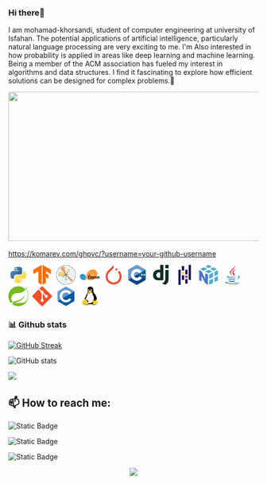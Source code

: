 ### Hi there👋
 I am mohamad-khorsandi, student of computer engineering at university of Isfahan. The potential applications of artificial intelligence, particularly natural language processing are very exciting to me. I'm Also interested in how probability is applied in areas like deep learning and machine learning. Being a member of the ACM association has fueled my interest in algorithms and data structures. I find it fascinating to explore how efficient solutions can be designed for complex problems.🌱

<div align="center">
  <img src="https://media.giphy.com/media/dWesBcTLavkZuG35MI/giphy.gif" width="600" height="300"/>
</div>                                    

https://komarev.com/ghpvc/?username=your-github-username

<!-- ### 💻 Tech stack -->
<div>
  <img src="https://github.com/devicons/devicon/blob/master/icons/python/python-original.svg" title="python" alt="python" width="40" height="40"/>&nbsp;
  <img src="https://github.com/devicons/devicon/blob/master/icons/tensorflow/tensorflow-original.svg" title="tensorflow" alt="tensorflow" width="40" height="40"/>&nbsp;
  <img src="https://github.com/devicons/devicon/blob/master/icons/matplotlib/matplotlib-original.svg" title="matplotlib" alt="matplotlib" width="40" height="40"/>&nbsp;
  <img src="https://github.com/devicons/devicon/blob/master/icons/scikitlearn/scikitlearn-original.svg" title="scikitlearn" alt="scikitlearn" width="40" height="40"/>&nbsp;
  <img src="https://github.com/devicons/devicon/blob/master/icons/pytorch/pytorch-original.svg" title="pytorch" alt="pytorch" width="40" height="40"/>&nbsp;
  <img src="https://github.com/devicons/devicon/blob/master/icons/cplusplus/cplusplus-original.svg" title="cplusplus"  alt="cplusplus" width="40" height="40"/>&nbsp;
  <img src="https://github.com/devicons/devicon/blob/master/icons/django/django-plain.svg" title="django" alt="django" width="40" height="40"/>&nbsp;
  <img src="https://github.com/devicons/devicon/blob/master/icons/pandas/pandas-original.svg" title="pandas" alt="pandas" width="40" height="40"/>&nbsp;
  <img src="https://github.com/devicons/devicon/blob/master/icons/numpy/numpy-original.svg" title="numpy" alt="numpy" width="40" height="40"/>&nbsp;
  <img src="https://github.com/devicons/devicon/blob/master/icons/java/java-original.svg" title="Java" alt="Java" width="40" height="40"/>&nbsp;
  <img src="https://github.com/devicons/devicon/blob/master/icons/spring/spring-original.svg" title="Spring" alt="Spring" width="40" height="40"/>&nbsp;
  <img src="https://github.com/devicons/devicon/blob/master/icons/git/git-original.svg" title="git"  alt="git" width="40" height="40"/>&nbsp;
  <img src="https://github.com/devicons/devicon/blob/master/icons/c/c-original.svg" title="c"  alt="c" width="40" height="40"/>&nbsp;
  <img src="https://github.com/devicons/devicon/blob/master/icons/linux/linux-original.svg" title="linux"  alt="linux" width="40" height="40"/>&nbsp;
</div>


### 📊 Github stats

[![GitHub Streak](https://streak-stats.demolab.com?user=mohamad-khorsandi&theme=transparent&hide_border=true&hide_current_streak=true)](https://git.io/streak-stats)

![GitHub stats](https://github-readme-stats.vercel.app/api?username=mohamad-khorsandi&show=reviews,discussions_started,discussions_answered,prs_merged,prs_merged_percentage)

[![](https://visitcount.itsvg.in/api?id=mohamad-khorsandi&label=Profile%20Views&color=0&icon=0&pretty=false)](https://visitcount.itsvg.in)

## 📫 How to reach me:
![Static Badge](https://img.shields.io/badge/Linkedin-blue?style=flat&logo=Linkedin&logoColor=blue&labelColor=white&color=blue&link=https%3A%2F%2Fwww.linkedin.com%2Fin%2Fmohamad-khorsandi-410826210%2F)

![Static Badge](https://img.shields.io/badge/Telegram-blue?style=flat&logo=Telegram&logoColor=blue&labelColor=white&color=blue&link=https%3A%2F%2Ft.me%2Fkhorsanddi)

![Static Badge](https://img.shields.io/badge/Email-blue?style=flat&logo=Telegram&logoColor=blue&labelColor=white&color=blue&link=mailto:9m.kh557@gmail.com)

<div align="center">
  <img src="https://media.giphy.com/media/L8K62iTDkzGX6/giphy.gif" width="600"/>
</div>
